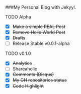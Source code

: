 
###My Personal Blog with Jekyyl.

TODO Alpha
- [x] ~~Make a simple REAL Post~~
- [x] ~~Remove Hello World Post~~
- [x] ~~Drafts~~
- [ ] Release Stable v0.0.1-alpha

TODO v0.1.0
- [x] ~~Analytics~~
- [ ] Shareaholic
- [x] ~~Comments (Disqus)~~
- [x] ~~My GH repositories status~~
- [x] ~~Code Highlight~~